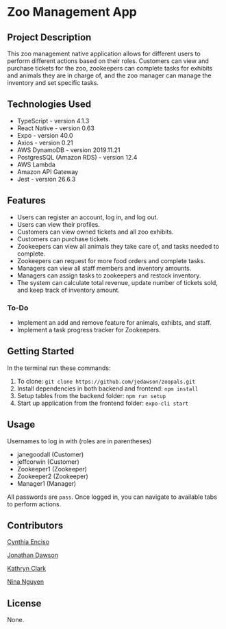 # Zoo Management App

## Project Description
This zoo management native application allows for different users to perform different actions based on their roles. Customers can view and purchase tickets for the zoo, zookeepers can complete tasks for exhibits and animals they are in charge of, and the zoo manager can manage the inventory and set specific tasks.

## Technologies Used
* TypeScript - version 4.1.3
* React Native - version 0.63
* Expo - version 40.0
* Axios - version 0.21
* AWS DynamoDB - version 2019.11.21
* PostgresSQL (Amazon RDS) - version 12.4
* AWS Lambda 
* Amazon API Gateway 
* Jest - version 26.6.3

## Features
* Users can register an account, log in, and log out.
* Users can view their profiles.
* Customers can view owned tickets and all zoo exhibits. 
* Customers can purchase tickets.
* Zookeepers can view all animals they take care of, and tasks needed to complete.
* Zookeepers can request for more food orders and complete tasks.
* Managers can view all staff members and inventory amounts.
* Managers can assign tasks to zookeepers and restock inventory.
* The system can calculate total revenue, update number of tickets sold, and keep track of inventory amount.

### To-Do
* Implement an add and remove feature for animals, exhibts, and staff.
* Implement a task progress tracker for Zookeepers.

## Getting Started
In the terminal run these commands:
1. To clone: `git clone https://github.com/jedawson/zoopals.git`
2. Install dependencies in both backend and frontend: `npm install`
3. Setup tables from the backend folder: `npm run setup`
4. Start up application from the frontend folder: `expo-cli start`

## Usage
Usernames to log in with (roles are in parentheses)
* janegoodall (Customer)
* jeffcorwin (Customer)
* Zookeeper1 (Zookeeper)
* Zookeeper2 (Zookeeper)
* Manager1 (Manager)

All passwords are `pass`. Once logged in, you can navigate to available tabs to perform actions.

## Contributors
[Cynthia Enciso](https://github.com/cyenciso)

[Jonathan Dawson](https://github.com/jedawson)

[Kathryn Clark](https://github.com/kathrync23)

[Nina Nguyen](https://github.com/ninancode) 

## License
None.
